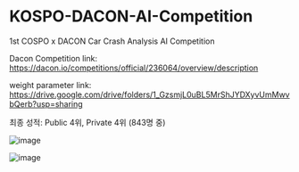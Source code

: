 # KOSPO-DACON-AI-Competition
1st COSPO x DACON Car Crash Analysis AI Competition

Dacon Competition link: https://dacon.io/competitions/official/236064/overview/description

weight parameter link: https://drive.google.com/drive/folders/1_GzsmjL0uBL5MrShJYDXyvUmMwvbQerb?usp=sharing

최종 성적: Public 4위, Private 4위 (843명 중)

![image](https://user-images.githubusercontent.com/85815265/226120132-e0e1d913-c3d0-4284-9beb-38bcaf8be7c9.png)

![image](https://user-images.githubusercontent.com/85815265/226120194-a0cc2268-8f10-45ba-996f-6f2642623028.png)
